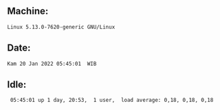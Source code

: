 ## Machine:
```
Linux 5.13.0-7620-generic GNU/Linux
```
## Date:
```
Kam 20 Jan 2022 05:45:01  WIB
```
## Idle:
```
 05:45:01 up 1 day, 20:53,  1 user,  load average: 0,18, 0,18, 0,18
```
